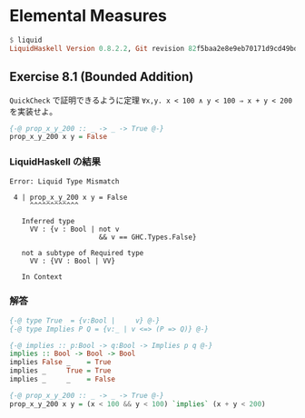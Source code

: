 # Elemental Measures

```haskell
$ liquid
LiquidHaskell Version 0.8.2.2, Git revision 82f5baa2e8e9eb70171d9cd49bde4297e94c2029 (dirty) (8382 commits) Copyright 2013-17 Regents of the University of California. All Rights Reserved.
```

## Exercise 8.1 (Bounded Addition)

`QuickCheck` で証明できるように定理 `∀x,y. x < 100 ∧ y < 100 ⇒ x + y < 200` を実装せよ。

```haskell
{-@ prop_x_y_200 :: _ -> _ -> True @-}
prop_x_y_200 x y = False
```

### LiquidHaskell の結果

```shell
Error: Liquid Type Mismatch

 4 | prop_x_y_200 x y = False
     ^^^^^^^^^^^^

   Inferred type
     VV : {v : Bool | not v
                      && v == GHC.Types.False}

   not a subtype of Required type
     VV : {VV : Bool | VV}

   In Context
```

### 解答

```haskell
{-@ type True  = {v:Bool |     v} @-}
{-@ type Implies P Q = {v:_ | v <=> (P => Q)} @-}

{-@ implies :: p:Bool -> q:Bool -> Implies p q @-}
implies :: Bool -> Bool -> Bool
implies False _    = True
implies _     True = True
implies _     _    = False

{-@ prop_x_y_200 :: _ -> _ -> True @-}
prop_x_y_200 x y = (x < 100 && y < 100) `implies` (x + y < 200)
```
